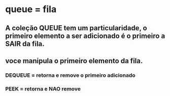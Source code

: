 # queue = fila

## A coleção QUEUE tem um particularidade, o primeiro elemento a ser adicionado é o primeiro a SAIR da fila.
## voce manipula o primeiro elemento da fila.


### DEQUEUE = retorna e remove o primeiro adicionado
### PEEK = retorna e NAO remove